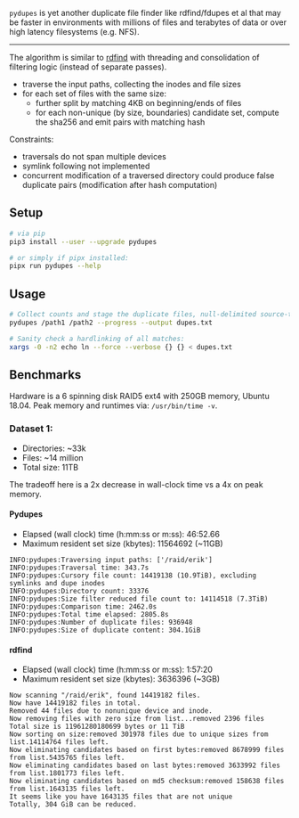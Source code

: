 `pydupes` is yet another duplicate file finder like rdfind/fdupes et al
that may be faster in environments with millions of files and terabytes
of data or over high latency filesystems (e.g. NFS).

-------------------

The algorithm is similar to [rdfind](https://github.com/pauldreik/rdfind) with threading and consolidation of
filtering logic (instead of separate passes).
- traverse the input paths, collecting the inodes and file sizes
- for each set of files with the same size:
  - further split by matching 4KB on beginning/ends of files
  - for each non-unique (by size, boundaries) candidate set, compute the sha256 and emit pairs with matching hash

Constraints:
- traversals do not span multiple devices
- symlink following not implemented
- concurrent modification of a traversed directory could produce false duplicate pairs 
(modification after hash computation)

## Setup
```bash
# via pip
pip3 install --user --upgrade pydupes

# or simply if pipx installed:
pipx run pydupes --help
```

## Usage

```bash
# Collect counts and stage the duplicate files, null-delimited source-target pairs:
pydupes /path1 /path2 --progress --output dupes.txt

# Sanity check a hardlinking of all matches:
xargs -0 -n2 echo ln --force --verbose {} {} < dupes.txt
```

## Benchmarks
Hardware is a 6 spinning disk RAID5 ext4 with
250GB memory, Ubuntu 18.04. Peak memory and runtimes via:
```/usr/bin/time -v```.

### Dataset 1:
- Directories: ~33k
- Files: ~14 million
- Total size: 11TB

The tradeoff here is a 2x decrease in wall-clock time vs a 4x on peak memory.

#### Pydupes
- Elapsed (wall clock) time (h:mm:ss or m:ss): 46:52.66
- Maximum resident set size (kbytes): 11564692 (~11GB)
```
INFO:pydupes:Traversing input paths: ['/raid/erik']
INFO:pydupes:Traversal time: 343.7s
INFO:pydupes:Cursory file count: 14419138 (10.9TiB), excluding symlinks and dupe inodes
INFO:pydupes:Directory count: 33376
INFO:pydupes:Size filter reduced file count to: 14114518 (7.3TiB)
INFO:pydupes:Comparison time: 2462.0s
INFO:pydupes:Total time elapsed: 2805.8s
INFO:pydupes:Number of duplicate files: 936948
INFO:pydupes:Size of duplicate content: 304.1GiB
```

#### rdfind
- Elapsed (wall clock) time (h:mm:ss or m:ss): 1:57:20
- Maximum resident set size (kbytes): 3636396 (~3GB)
```
Now scanning "/raid/erik", found 14419182 files.
Now have 14419182 files in total.
Removed 44 files due to nonunique device and inode.
Now removing files with zero size from list...removed 2396 files
Total size is 11961280180699 bytes or 11 TiB
Now sorting on size:removed 301978 files due to unique sizes from list.14114764 files left.
Now eliminating candidates based on first bytes:removed 8678999 files from list.5435765 files left.
Now eliminating candidates based on last bytes:removed 3633992 files from list.1801773 files left.
Now eliminating candidates based on md5 checksum:removed 158638 files from list.1643135 files left.
It seems like you have 1643135 files that are not unique
Totally, 304 GiB can be reduced.
```

